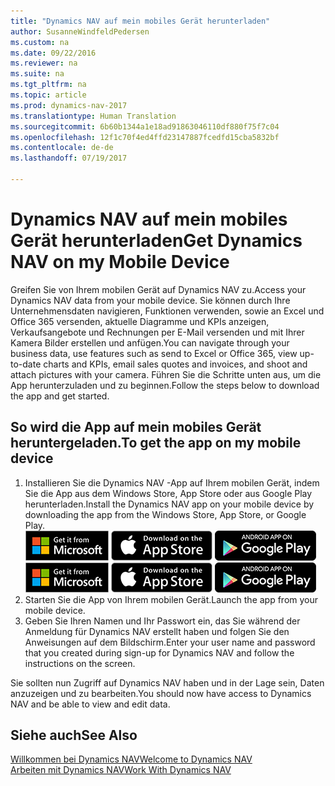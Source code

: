 ```yaml
---
title: "Dynamics NAV auf mein mobiles Gerät herunterladen"
author: SusanneWindfeldPedersen
ms.custom: na
ms.date: 09/22/2016
ms.reviewer: na
ms.suite: na
ms.tgt_pltfrm: na
ms.topic: article
ms.prod: dynamics-nav-2017
ms.translationtype: Human Translation
ms.sourcegitcommit: 6b60b1344a1e18ad91863046110df880f75f7c04
ms.openlocfilehash: 12f1c70f4ed4ffd23147887fcedfd15cba5832bf
ms.contentlocale: de-de
ms.lasthandoff: 07/19/2017

---
```


# <a name="get-dynamics-nav-on-my-mobile-device"></a><span data-ttu-id="3fdea-102">Dynamics NAV auf mein mobiles Gerät herunterladen</span><span class="sxs-lookup"><span data-stu-id="3fdea-102">Get Dynamics NAV on my Mobile Device</span></span>
<span data-ttu-id="3fdea-103">Greifen Sie von Ihrem mobilen Gerät auf Dynamics NAV zu.</span><span class="sxs-lookup"><span data-stu-id="3fdea-103">Access your Dynamics NAV data from your mobile device.</span></span> <span data-ttu-id="3fdea-104">Sie können durch Ihre Unternehmensdaten navigieren, Funktionen verwenden, sowie an Excel und Office 365 versenden, aktuelle Diagramme und KPIs anzeigen, Verkaufsangebote und Rechnungen per E-Mail versenden und mit Ihrer Kamera Bilder erstellen und anfügen.</span><span class="sxs-lookup"><span data-stu-id="3fdea-104">You can navigate through your business data, use features such as send to Excel or Office 365, view up-to-date charts and KPIs, email sales quotes and invoices, and shoot and attach pictures with your camera.</span></span> <span data-ttu-id="3fdea-105">Führen Sie die Schritte unten aus, um die App herunterzuladen und zu beginnen.</span><span class="sxs-lookup"><span data-stu-id="3fdea-105">Follow the steps below to download the app and get started.</span></span>

## <a name="to-get-the-app-on-my-mobile-device"></a><span data-ttu-id="3fdea-106">So wird die App auf mein mobiles Gerät heruntergeladen.</span><span class="sxs-lookup"><span data-stu-id="3fdea-106">To get the app on my mobile device</span></span>
1. <span data-ttu-id="3fdea-107">Installieren Sie die Dynamics NAV -App auf Ihrem mobilen Gerät, indem Sie die App aus dem Windows Store, App Store oder aus Google Play herunterladen.</span><span class="sxs-lookup"><span data-stu-id="3fdea-107">Install the Dynamics NAV app on your mobile device by downloading the app from the Windows Store, App Store, or Google Play.</span></span>  
<span data-ttu-id="3fdea-108">[![Windows Store](./media/install-mobile-app/windowsstore.png)](http://go.microsoft.com/fwlink/?LinkId=734848)
[![App Store](./media/install-mobile-app/appstore.png)](http://go.microsoft.com/fwlink/?LinkId=734847) [![Google Play](./media/install-mobile-app/googleplay.png)](http://go.microsoft.com/fwlink/?LinkId=734849)</span><span class="sxs-lookup"><span data-stu-id="3fdea-108">[![Windows Store](./media/install-mobile-app/windowsstore.png)](http://go.microsoft.com/fwlink/?LinkId=734848)
[![App Store](./media/install-mobile-app/appstore.png)](http://go.microsoft.com/fwlink/?LinkId=734847) [![Google Play](./media/install-mobile-app/googleplay.png)](http://go.microsoft.com/fwlink/?LinkId=734849)</span></span>  
2. <span data-ttu-id="3fdea-109">Starten Sie die App von Ihrem mobilen Gerät.</span><span class="sxs-lookup"><span data-stu-id="3fdea-109">Launch the app from your mobile device.</span></span>
3. <span data-ttu-id="3fdea-110">Geben Sie Ihren Namen und Ihr Passwort ein, das Sie während der Anmeldung für Dynamics NAV erstellt haben und folgen Sie den Anweisungen auf dem Bildschirm.</span><span class="sxs-lookup"><span data-stu-id="3fdea-110">Enter your user name and password that you created during sign-up for Dynamics NAV and follow the instructions on the screen.</span></span>

<span data-ttu-id="3fdea-111">Sie sollten nun Zugriff auf Dynamics NAV haben und in der Lage sein, Daten anzuzeigen und zu bearbeiten.</span><span class="sxs-lookup"><span data-stu-id="3fdea-111">You should now have access to Dynamics NAV and be able to view and edit data.</span></span>

## <a name="see-also"></a><span data-ttu-id="3fdea-112">Siehe auch</span><span class="sxs-lookup"><span data-stu-id="3fdea-112">See Also</span></span>
[<span data-ttu-id="3fdea-113">Willkommen bei Dynamics NAV</span><span class="sxs-lookup"><span data-stu-id="3fdea-113">Welcome to Dynamics NAV</span></span>](across-get-started.md)  
[<span data-ttu-id="3fdea-114">Arbeiten mit Dynamics NAV</span><span class="sxs-lookup"><span data-stu-id="3fdea-114">Work With Dynamics NAV</span></span>](ui-work-product.md)  


